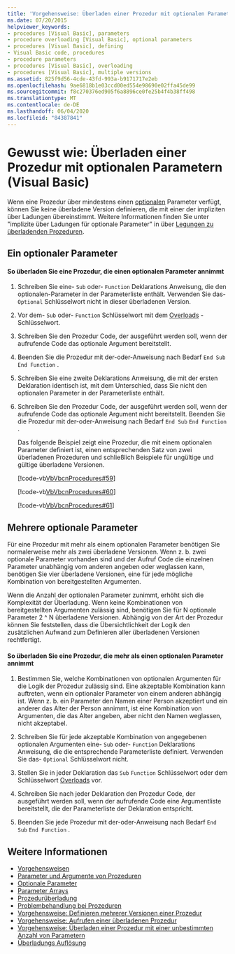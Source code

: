 ```yaml
---
title: 'Vorgehensweise: Überladen einer Prozedur mit optionalen Parametern'
ms.date: 07/20/2015
helpviewer_keywords:
- procedures [Visual Basic], parameters
- procedure overloading [Visual Basic], optional parameters
- procedures [Visual Basic], defining
- Visual Basic code, procedures
- procedure parameters
- procedures [Visual Basic], overloading
- procedures [Visual Basic], multiple versions
ms.assetid: 825f9d56-4cde-43fd-993a-b9171717e2eb
ms.openlocfilehash: 9ae6818b1e03ccd00ed554e98690e02ffa45de99
ms.sourcegitcommit: f8c270376ed905f6a8896ce0fe25b4f4b38ff498
ms.translationtype: MT
ms.contentlocale: de-DE
ms.lasthandoff: 06/04/2020
ms.locfileid: "84387841"
---
```

# <a name="how-to-overload-a-procedure-that-takes-optional-parameters-visual-basic"></a>Gewusst wie: Überladen einer Prozedur mit optionalen Parametern (Visual Basic)
Wenn eine Prozedur über mindestens einen [optionalen](../../../language-reference/modifiers/optional.md) Parameter verfügt, können Sie keine überladene Version definieren, die mit einer der impliziten über Ladungen übereinstimmt. Weitere Informationen finden Sie unter "implizite über Ladungen für optionale Parameter" in über [Legungen zu überladenden Prozeduren](./considerations-in-overloading-procedures.md).  
  
## <a name="one-optional-parameter"></a>Ein optionaler Parameter  
  
#### <a name="to-overload-a-procedure-that-takes-one-optional-parameter"></a>So überladen Sie eine Prozedur, die einen optionalen Parameter annimmt  
  
1. Schreiben Sie eine- `Sub` oder- `Function` Deklarations Anweisung, die den optionalen-Parameter in der Parameterliste enthält. Verwenden Sie das- `Optional` Schlüsselwort nicht in dieser überladenen Version.  
  
2. Vor dem- `Sub` oder- `Function` Schlüsselwort mit dem [Overloads](../../../language-reference/modifiers/overloads.md) -Schlüsselwort.  
  
3. Schreiben Sie den Prozedur Code, der ausgeführt werden soll, wenn der aufrufende Code das optionale Argument bereitstellt.  
  
4. Beenden Sie die Prozedur mit der-oder-Anweisung nach Bedarf `End Sub` `End Function` .  
  
5. Schreiben Sie eine zweite Deklarations Anweisung, die mit der ersten Deklaration identisch ist, mit dem Unterschied, dass Sie nicht den optionalen Parameter in der Parameterliste enthält.  
  
6. Schreiben Sie den Prozedur Code, der ausgeführt werden soll, wenn der aufrufende Code das optionale Argument nicht bereitstellt. Beenden Sie die Prozedur mit der-oder-Anweisung nach Bedarf `End Sub` `End Function` .  
  
     Das folgende Beispiel zeigt eine Prozedur, die mit einem optionalen Parameter definiert ist, einen entsprechenden Satz von zwei überladenen Prozeduren und schließlich Beispiele für ungültige und gültige überladene Versionen.  
  
     [!code-vb[VbVbcnProcedures#59](~/samples/snippets/visualbasic/VS_Snippets_VBCSharp/VbVbcnProcedures/VB/Class1.vb#59)]  
  
     [!code-vb[VbVbcnProcedures#60](~/samples/snippets/visualbasic/VS_Snippets_VBCSharp/VbVbcnProcedures/VB/Class1.vb#60)]  
  
     [!code-vb[VbVbcnProcedures#61](~/samples/snippets/visualbasic/VS_Snippets_VBCSharp/VbVbcnProcedures/VB/Class1.vb#61)]  
  
## <a name="multiple-optional-parameters"></a>Mehrere optionale Parameter  
 Für eine Prozedur mit mehr als einem optionalen Parameter benötigen Sie normalerweise mehr als zwei überladene Versionen. Wenn z. b. zwei optionale Parameter vorhanden sind und der Aufruf Code die einzelnen Parameter unabhängig vom anderen angeben oder weglassen kann, benötigen Sie vier überladene Versionen, eine für jede mögliche Kombination von bereitgestellten Argumenten.  
  
 Wenn die Anzahl der optionalen Parameter zunimmt, erhöht sich die Komplexität der Überladung. Wenn keine Kombinationen von bereitgestellten Argumenten zulässig sind, benötigen Sie für N optionale Parameter 2 ^ N überladene Versionen. Abhängig von der Art der Prozedur können Sie feststellen, dass die Übersichtlichkeit der Logik den zusätzlichen Aufwand zum Definieren aller überladenen Versionen rechtfertigt.  
  
#### <a name="to-overload-a-procedure-that-takes-more-than-one-optional-parameter"></a>So überladen Sie eine Prozedur, die mehr als einen optionalen Parameter annimmt  
  
1. Bestimmen Sie, welche Kombinationen von optionalen Argumenten für die Logik der Prozedur zulässig sind. Eine akzeptable Kombination kann auftreten, wenn ein optionaler Parameter von einem anderen abhängig ist. Wenn z. b. ein Parameter den Namen einer Person akzeptiert und ein anderer das Alter der Person annimmt, ist eine Kombination von Argumenten, die das Alter angeben, aber nicht den Namen weglassen, nicht akzeptabel.  
  
2. Schreiben Sie für jede akzeptable Kombination von angegebenen optionalen Argumenten eine- `Sub` oder- `Function` Deklarations Anweisung, die die entsprechende Parameterliste definiert. Verwenden Sie das- `Optional` Schlüsselwort nicht.  
  
3. Stellen Sie in jeder Deklaration das `Sub` `Function` Schlüsselwort oder dem Schlüsselwort [Overloads](../../../language-reference/modifiers/overloads.md) vor.  
  
4. Schreiben Sie nach jeder Deklaration den Prozedur Code, der ausgeführt werden soll, wenn der aufrufende Code eine Argumentliste bereitstellt, die der Parameterliste der Deklaration entspricht.  
  
5. Beenden Sie jede Prozedur mit der-oder-Anweisung nach Bedarf `End Sub` `End Function` .  
  
## <a name="see-also"></a>Weitere Informationen

- [Vorgehensweisen](./index.md)
- [Parameter und Argumente von Prozeduren](./procedure-parameters-and-arguments.md)
- [Optionale Parameter](./optional-parameters.md)
- [Parameter Arrays](./parameter-arrays.md)
- [Prozedurüberladung](./procedure-overloading.md)
- [Problembehandlung bei Prozeduren](./troubleshooting-procedures.md)
- [Vorgehensweise: Definieren mehrerer Versionen einer Prozedur](./how-to-define-multiple-versions-of-a-procedure.md)
- [Vorgehensweise: Aufrufen einer überladenen Prozedur](./how-to-call-an-overloaded-procedure.md)
- [Vorgehensweise: Überladen einer Prozedur mit einer unbestimmten Anzahl von Parametern](./how-to-overload-a-procedure-that-takes-an-indefinite-number-of-parameters.md)
- [Überladungs Auflösung](./overload-resolution.md)
